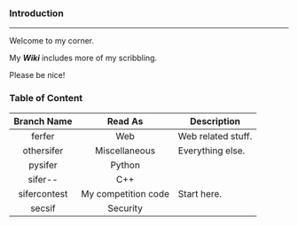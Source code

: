 ### Introduction
---
Welcome to my corner. 

My **_Wiki_** includes more of my scribbling.

Please be nice!

### Table of Content

| Branch Name      | Read As             | Description                                                   |
|:----------------:|:-------------------:|---------------------------------------------------------------|
| ferfer           | Web                 |  Web related stuff.                                           |
| othersifer       | Miscellaneous       |  Everything else.                                             |
| pysifer          | Python              |                                                               |
| sifer--          | C++                 |                                                               |
| sifercontest     | My competition code |  Start here.                                                  |
| secsif           | Security            |                                                               |
